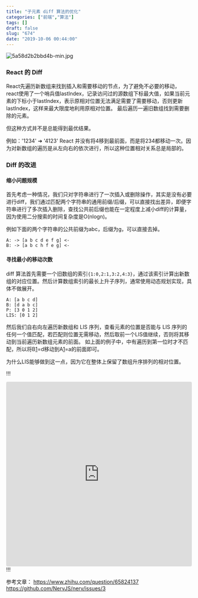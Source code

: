 ```yaml
---
title: "子元素 diff 算法的优化"
categories: ["前端","算法"]
tags: []
draft: false
slug: "674"
date: "2019-10-06 00:44:00"
---
```


![5a58d2b2bbd4b-min.jpg][1]
### React 的 Diff
React先遍历新数组来找到插入和需要移动的节点，为了避免不必要的移动，react使用了一个哨兵值lastIndex，记录访问过的源数组下标最大值，如果当前元素的下标小于lastIndex，表示原相对位置无法满足需要了需要移动，否则更新lastIndex，这样来最大限度地利用原相对位置。
最后遍历一遍旧数组找到需要删除的元素。

但这种方式并不是总能得到最优结果。

例如：'1234' ➔ '4123'
React 并没有将4移到最前面，而是将234都移动一次。因为对新数组的遍历是从左向右的依次进行，所以这种位置相对关系总是局部的。


### Diff 的改进

#### 缩小问题规模

首先考虑一种情况，我们只对字符串进行了一次插入或删除操作，其实是没有必要进行diff，我们通过匹配两个字符串的通用前缀/后缀，可以直接找出差异，即便字符串进行了多次插入删除，查找公共前后缀也能在一定程度上减小diff的计算量，因为使用二分搜索的时间复杂度是O(nlogn)。

例如下面的两个字符串的公共前缀为abc，后缀为g，可以直接去掉。
```text
A: -> [a b c d e f g] <-
B: -> [a b c h f e g] <-
```

#### 寻找最小的移动次数

diff 算法首先需要一个旧数组的索引`{1:0,2:1,3:2,4:3}`，通过该索引计算出新数组的对应位置。然后计算数组索引的最长上升子序列，通常使用动态规划实现，具体不做展开。
```text
A: [a b c d]
B: [d a b c]
P: [3 0 1 2]
LIS: [0 1 2]
```

然后我们自右向左遍历新数组和 LIS 序列，查看元素的位置是否能与 LIS 序列的任何一个值匹配，若匹配则位置无需移动，然后取前一个LIS值继续，否则将其移动到当前遍历新数组元素的前面。
如上面的例子中，中有遍历到第一位时才不匹配，所以将B[1]=d移动到A[1]=a的前面即可。

为什么LIS能够做到这一点，因为它在整体上保留了数组升序排列的相对位置。

!!!
<iframe src="https://codesandbox.io/embed/children-diff-comparaison-umfqp?fontsize=14&view=preview" title="Children diff comparaison" allow="geolocation; microphone; camera; midi; vr; accelerometer; gyroscope; payment; ambient-light-sensor; encrypted-media; usb" style="width:100%; height:500px; border:0; border-radius: 4px; overflow:hidden;" sandbox="allow-modals allow-forms allow-popups allow-scripts allow-same-origin"></iframe>
!!!

参考文章：
https://www.zhihu.com/question/65824137
https://github.com/NervJS/nerv/issues/3


  [1]: https://zhangchen915.com/usr/uploads/2019/10/1530262631.jpg
